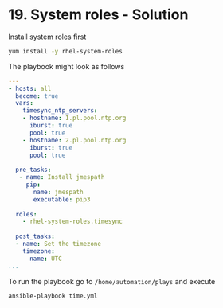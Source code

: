 # 19. System roles - Solution

Install system roles first
```bash
yum install -y rhel-system-roles
```

The playbook might look as follows
```yml
---
- hosts: all
  become: true
  vars:
    timesync_ntp_servers:
    - hostname: 1.pl.pool.ntp.org
      iburst: true
      pool: true
    - hostname: 2.pl.pool.ntp.org
      iburst: true
      pool: true
      
  pre_tasks:
   - name: Install jmespath
     pip:
       name: jmespath
       executable: pip3
       
  roles:
    - rhel-system-roles.timesync
    
  post_tasks:
  - name: Set the timezone
    timezone:
      name: UTC
...
```
To run the playbook go to `/home/automation/plays` and execute
```bash
ansible-playbook time.yml
```
